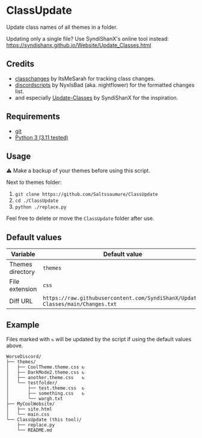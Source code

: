 # ClassUpdate

Update class names of all themes in a folder.

Updating only a single file? Use SyndiShanX's online tool instead: https://syndishanx.github.io/Website/Update_Classes.html

## Credits
- [classchanges](https://github.com/itmesarah/classchanges) by ItsMeSarah for tracking class changes.
- [discordscripts](https://github.com/NyxIsBad/discordscripts) by NyxIsBad (aka. nightflower) for the formatted changes list.
- and especially [Update-Classes](https://github.com/SyndiShanX/Update-Classes) by SyndiShanX for the inspiration.

## Requirements
- [git](https://git-scm.com/downloads)
- [Python 3 (3.11 tested)](https://www.python.org/downloads/)

## Usage
⚠ Make a backup of your themes before using this script.

Next to themes folder:
1. `git clone https://github.com/Saltssaumure/ClassUpdate`
2. `cd ./ClassUpdate`
3. `python ./replace.py`

Feel free to delete or move the `ClassUpdate` folder after use.

## Default values
| Variable         | Default value                                                                  |
| ---------------- | ------------------------------------------------------------------------------ |
| Themes directory | `themes`                                                                       |
| File extension   | `css`                                                                          |
| Diff URL         | `https://raw.githubusercontent.com/SyndiShanX/Update-Classes/main/Changes.txt` |

## Example
Files marked with `↻` will be updated by the script if using the default values above.
```
WorseDiscord/
├── themes/
│   ├── CoolTheme.theme.css ↻
│   ├── DarkMode2.theme.css ↻
│   ├── another.theme.css   ↻
│   └── testfolder/
│       ├── test.theme.css  ↻
│       ├── something.css   ↻
│       └── wargh.txt
├── MyCoolWebsite/
│   ├── site.html
│   └── main.css
└── ClassUpdate (this tool)/
    ├── replace.py
    └── README.md
```